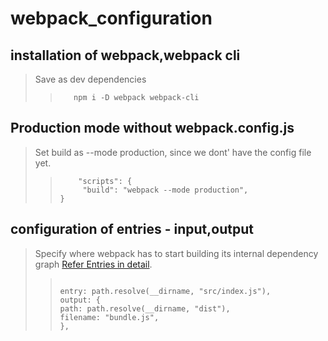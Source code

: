 # webpack_configuration

## installation of webpack,webpack cli

> Save as dev dependencies
>
> > ```
> >    npm i -D webpack webpack-cli
> > ```

## Production mode without webpack.config.js

> Set build as --mode production, since we dont' have the config file yet.
>
> > ```
> >     "scripts": {
> >      "build": "webpack --mode production",
> > }
> > ```

## configuration of entries - input,output

> Specify where webpack has to start building its internal dependency graph
> [Refer Entries in detail](https://webpack.js.org/concepts#entry).
>
> > ```
> >
> > entry: path.resolve(__dirname, "src/index.js"),
> > output: {
> > path: path.resolve(__dirname, "dist"),
> > filename: "bundle.js",
> > },
> >
> > ```
